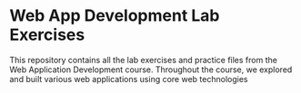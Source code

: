 # Web App Development Lab Exercises
This repository contains all the lab exercises and practice files from the Web Application Development course. Throughout the course, we explored and built various web applications using core web technologies
